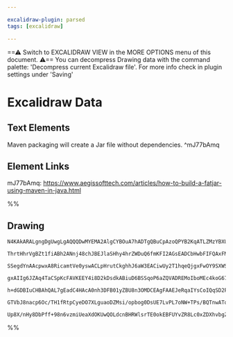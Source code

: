 ```yaml
---

excalidraw-plugin: parsed
tags: [excalidraw]

---
```

==⚠  Switch to EXCALIDRAW VIEW in the MORE OPTIONS menu of this document. ⚠== You can decompress Drawing data with the command palette: 'Decompress current Excalidraw file'. For more info check in plugin settings under 'Saving'

# Excalidraw Data

## Text Elements
Maven packaging will create a Jar file without dependencies. ^mJ77bAmq

## Element Links
mJ77bAmq: https://www.aegissofttech.com/articles/how-to-build-a-fatjar-using-maven-in-java.html

%%
## Drawing
```compressed-json
N4KAkARALgngDgUwgLgAQQQDwMYEMA2AlgCYBOuA7hADTgQBuCpAzoQPYB2KqATLZMzYBXUtiRoIACyhQ4zZAHoFAc0JRJQgEYA6bGwC2CgF7N6hbEcK4OCtptbErHALRY8RMpWdx8Q1TdIEfARcZgRmBShcZQUebQAObQBmGjoghH0EDihmbgBtcDBQMBKIEm4IfQApAHYazQBBfQBHVJLIWEQKqCwoNtLMbh4AVhr+UphuAEZ4scLIChJ1bmGA

ThrtHhrVgBZt1fiABh2ANnj48chJBEJlaSHhy4hrZWDuQ6fmKFI2AGsEADCbHwbFIFQAxFMEFCof1IJpcNhfsofkIOMQgSCwRJvtZmHBcIFsnCIAAzQj4fAAZVgbwkgg8JK+P3+AHUlpIhp9vn8EDSYHT0Azyk9UXcOOFcmgpk82ATsGpJtLDh95hAUcI4ABJYhS1B5AC6T1J5EyOu4HCElNFwnREuYest1rVYQQxGm+x2O2GO3iMrVjBY7C40qm

SSegdYnAAcpwxA8RicamtVe0yswACLpHrutCkghhJ6aW3EACiwUy2T1hqeQjgxFwOY9SXWSUOUymq1GqdKRA4vwq0lk8iUFDH2lwCFUDrYpJkCGwkl0BgUhKg5mCEUkbAozigbGcmiEFOIzlwznzUAAVoTnEJWBxlM59LhGC5CC4b/RcNppPp8CSIJIm63D5vghZqj0mB9BIACyr5ZKg8q/NEH7KKgiyUqg2CBI2CCoLgqBVISqDksEGFqNuQhQK

gxAIIg6JZAq4TaCSpKcFAVKEEY4i8D2kDsdkABiuD6BSSqoP6aZQVADREMoIboMEc4koG67uHJtyKdAcokgiYR9rxMxPHo2S4B+TDmmgTr4LKpC3B+BAACq9BU8FvkhiIof46GYfg2G4T0BFESRZH4Ys6jCDRdEMXRHDMcwrFPIZAASNx3DBkmbI8aq4NRbAAErhNxvHfEICCipQLnQW5CEcJ5SKoY+FFYThIRBYRxGkKRFLhZRUW0fRWRxQlSVq

h+dGDBIuCHBAhQAL7gEadC4HAcA0nh3DFB01yZBU8n3OMDCEAgFAAEJeRqaIYsCoIQqSD2Pf0EDYCIRJQFqPT6DSLKArd2LoJC0LA89r2kO9n0ZBdSJXeimJ3Ti5AcPihJZH0R1gxDX1CRS1K0rxEDCu6GNvWjkPfTybIclyhQvaT2Tkz9vL8oKhPAiKtOY2TX0FcI4qStMJPg9zGQAPLyoq0wqkLWMZEJHEiWJ+ASTlpRcwz2McVxPFDD2dPCxr

GTVbJ8nacp6Oc/TH1fRtpCyeDO7XLguaoDZMsi/opbog0DsUE7LvPL7oNW+TPs/BQTnwATqLos9zA4cC+AABrcM4UwnHEYatqsOeHDwSQ7EkFy0/HPyUgAmtwJzDAkhfJkdRhsAYW0BgQ5VDAt7uG/ovPXfaeoQDHxO0yiJDa7xPB66PxA0vRKxHdPsFsHRXu4JowQu2BEGlNP8MA9tkBncCAekMoCIABQ8FMYy8Nf1C3zfhzaMMACUJJFcoVqEh

Up8X/nHy8DbPff+98n6vzmiUeaXdOKUwQOLdcnBHRWlsrTE0okEBFUYvZR8Lc0xZDXhvbgZUKpqmwEQOARDSDlSeBwdBlDqFqiioZehCBO60zsFeBcOQqS0LgEvFetD14gTzAWEhpRETrkYE5JuAE0AH2gFHCoBkuHBhJK9L4BhI5dGssg5KbBgKb1EclUIslsCSIQNI4EFpkELXAFAugYU9TAEWvNIAA===
```
%%